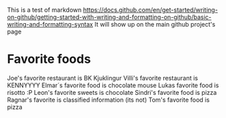 This is a test of markdown
https://docs.github.com/en/get-started/writing-on-github/getting-started-with-writing-and-formatting-on-github/basic-writing-and-formatting-syntax
It will show up on the main github project's page

# Favorite foods
Joe's favorite restaurant is BK Kjuklingur
Villi's favorite restaurant is KENNYYYY
Elmar´s favorite food is chocolate mouse
Lukas favorite food is risotto :P
Leon's favorite sweets is chocolate
Sindri's favorite food is pizza
Ragnar's favorite is classified information (its not)
Tom's favorite food is pizza 
